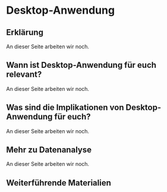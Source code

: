 # Desktop-Anwendung
## Erklärung
An dieser Seite arbeiten wir noch.

## Wann ist Desktop-Anwendung für euch relevant?
An dieser Seite arbeiten wir noch.

## Was sind die Implikationen von Desktop-Anwendung für euch? 
An dieser Seite arbeiten wir noch.

## Mehr zu Datenanalyse   
An dieser Seite arbeiten wir noch.

## Weiterführende Materialien

